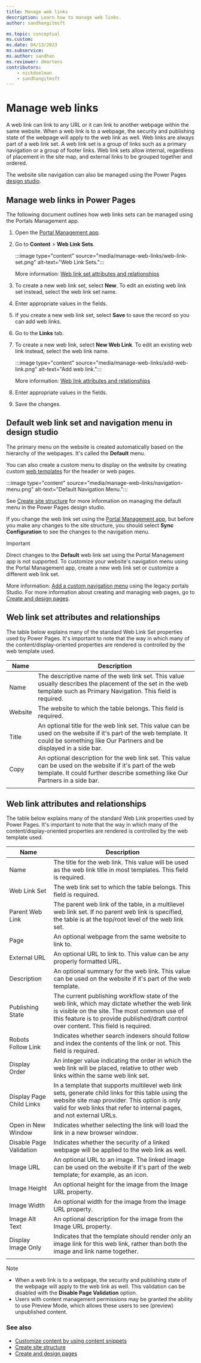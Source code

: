 ```yaml
---
title: Manage web links
description: Learn how to manage web links.
author: sandhangitmsft

ms.topic: conceptual
ms.custom: 
ms.date: 04/13/2023
ms.subservice: 
ms.author: sandhan
ms.reviewer: dmartens
contributors:
    - nickdoelman
    - sandhangitmsft
---
```


# Manage web links

A web link can link to any URL or it can link to another webpage within the same website. When a web link is to a webpage, the security and publishing state of the webpage will apply to the web link as well. Web links are always part of a web link set. A web link set is a group of links such as a primary navigation or a group of footer links. Web link sets allow internal, regardless of placement in the site map, and external links to be grouped together and ordered.

The website site navigation can also be managed using the Power Pages [design studio](../getting-started/structure-site.md).

## Manage web links in Power Pages

The following document outlines how web links sets can be managed using the Portals Management app.

1. Open the [Portal Management app](portal-management-app.md).

1. Go to **Content** > **Web Link Sets**.

    :::image type="content" source="media/manage-web-links/web-link-set.png" alt-text="Web Link Sets.":::

    More information: [Web link set attributes and relationships](#web-link-set-attributes-and-relationships)

1. To create a new web link set, select **New**. To edit an existing web link set instead, select the web link set name.

1. Enter appropriate values in the fields.

1. If you create a new web link set, select **Save** to save the record so you can add web links.

1. Go to the **Links** tab.

1. To create a new web link, select **New Web Link**. To edit an existing web link instead, select the web link name.

    :::image type="content" source="media/manage-web-links/add-web-link.png" alt-text="Add web link.":::

    More information: [Web link attributes and relationships](#web-link-attributes-and-relationships)

1. Enter appropriate values in the fields.

1. Save the changes.

## Default web link set and navigation menu in design studio

The primary menu on the website is created automatically based on the hierarchy of the webpages. It's called the **Default** menu. 

You can also create a custom menu to display on the website by creating custom [web templates](web-templates.md) for the header or web pages.

:::image type="content" source="media/manage-web-links/navigation-menu.png" alt-text="Default Navigation Menu.":::

See [Create site structure](../getting-started/structure-site.md) for more information on managing the default menu in the Power Pages design studio.

If you change the web link set using the [Portal Management app](portal-management-app.md), but before you make any changes to the site structure, you should select **Sync Configuration** to see the changes to the navigation menu.

> [!IMPORTANT]
> Direct changes to the **Default** web link set using the Portal Management app is not supported. To customize your website's navigation menu using the Portal Management app, create a new web link set or customize a different web link set. 

More information: [Add a custom navigation menu](/power-apps/maker/portals/add-custom-menu) using the legacy portals Studio. For more information about creating and managing web pages, go to [Create and design pages](../getting-started/first-page.md).

## Web link set attributes and relationships

The table below explains many of the standard Web Link Set properties used by Power Pages. It's important to note that the way in which many of the content/display-oriented properties are rendered is controlled by the web template used.

| Name    | Description                                                                                                                                                                                  |
|---------|----------------------------------------------------------------------------------------------------------------------------------------------------------------------------------------------|
| Name    | The descriptive name of the web link set. This value usually describes the placement of the set in the web template such as Primary Navigation. This field is required.                   |
| Website | The website to which the table belongs. This field is required.                                                                                                                             |
| Title   | An optional title for the web link set. This value can be used on the website if it's part of the web template. It could be something like Our Partners and be displayed in a side bar.    |
| Copy    | An optional description for the web link set. This value can be used on the website if it's part of the web template. It could further describe something like Our Partners in a side bar. |
||

## Web link attributes and relationships

The table below explains many of the standard Web Link properties used by Power Pages. It's important to note that the way in which many of the content/display-oriented properties are rendered is controlled by the web template used.


|           Name           |                                                                                                               Description                                                                                                               |
|--------------------------|-----------------------------------------------------------------------------------------------------------------------------------------------------------------------------------------------------------------------------------------|
|           Name           |                                                          The title for the web link. This value will be used as the web link title in most templates. This field is required.                                                           |
|       Web Link Set       |                                                                                  The web link set to which the table belongs. This field is required.                                                                                  |
|     Parent Web Link      |                                      The parent web link of the table, in a multilevel web link set. If no parent web link is specified, the table is at the top/root level of the web link set.                                      |
|           Page           |                                                                                          An optional webpage from the same website to link to.                                                                                          |
|        External URL      |                                                                                An optional URL to link to. This value can be any properly formatted URL.                                                                                |
|       Description        |                                                              An optional summary for the web link. This value can be used on the website if it's part of the web template.                                                              |
|     Publishing State     | The current publishing workflow state of the web link, which may dictate whether the web link is visible on the site. The most common use of this feature is to provide published/draft control over content. This field is required. |
|    Robots Follow Link    |                                                           Indicates whether search indexers should follow and index the contents of the link or not. This field is required.                                                            |
|      Display Order       |                                                  An integer value indicating the order in which the web link will be placed, relative to other web links within the same web link set.                                                  |
| Display Page Child Links |  In a template that supports multilevel web link sets, generate child links for this table using the website site map provider. This option is only valid for web links that refer to internal pages, and not external URLs.  |
|    Open in New Window    |                                                                            Indicates whether selecting the link will load the link in a new browser window.                                                                             |
| Disable Page Validation  |                                                                       Indicates whether the security of a linked webpage will be applied to the web link as well.                                                                       |
|        Image URL         |                                                   An optional URL to an image. The linked image can be used on the website if it's part of the web template; for example, as an icon.                                                   |
|       Image Height       |                                                                                      An optional height for the image from the Image URL property.                                                                                      |
|       Image Width        |                                                                                      An optional width for the image from the Image URL property.                                                                                       |
|      Image Alt Text      |                                                                                   An optional description for the image from the Image URL property.                                                                                    |
|    Display Image Only    |                                                   Indicates that the template should render only an image link for this web link, rather than both the image and link name together.                                                    |
|                          |                                                                                                                                                                                                                                         |

> [!NOTE]
> - When a web link is to a webpage, the security and publishing state of the webpage will apply to the web link as well. This validation can be disabled with the **Disable Page Validation** option. 
> - Users with content management permissions may be granted the ability to use Preview Mode, which allows these users to see (preview) unpublished content.

### See also

- [Customize content by using content snippets](customize-content-snippets.md)
- [Create site structure](../getting-started/structure-site.md)
- [Create and design pages](../getting-started/first-page.md)
